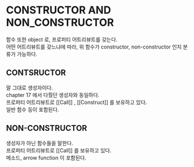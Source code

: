 # CONSTRUCTOR AND NON_CONSTRUCTOR

함수 또한 object 로, 프로퍼티 어트리뷰트를 갖는다. <br/>
어떤 어트리뷰트를 갖느냐에 따라, 위 함수가 constructor, non-constructor 인지 분류가 가능하다.

## CONTSRUCTOR

말 그대로 생성자이다. <br/>
chapter 17 에서 다뤘던 생성자와 동일하다. <br/>
프로퍼티 어트리뷰트로 [[Call]] , [[Construct]] 를 보유하고 있다.<br/>
일반 함수 등이 포함된다.

## NON-CONSTRUCTOR

생성자가 아닌 함수들을 말한다. <br/>
프로퍼티 어트리뷰트로 [[Call]] 를 보유하고 있다.<br/>
메소드, arrow function 이 포함된다.
